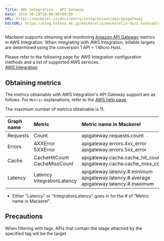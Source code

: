 ```yaml
---
Title: AWS Integration - API Gateway
Date: 2018-10-18T18:00:00+09:00
URL: https://mackerel.io/docs/entry/integrations/aws/apigateway
EditURL: https://blog.hatena.ne.jp/mackerelio/mackerelio-docs.hatenablog.mackerel.io/atom/entry/10257846132664956018
---
```


Mackerel supports obtaining and monitoring <a href="https://aws.amazon.com/api-gateway/" target="_blank">Amazon API Gateway</a> metrics in AWS Integration. When integrating with AWS Integration, billable targets are determined using the conversion 1 API = 1 Micro Host.

Please refer to the following page for AWS Integration configuration methods and a list of supported AWS services.<br>
<a href="https://mackerel.io/docs/entry/integrations/aws">AWS Integration</a>

## Obtaining metrics
The metrics obtainable with AWS Integration's API Gateway support are as follows. For `Metric` explanations, refer to the <a href="https://docs.aws.amazon.com/apigateway/latest/developerguide/api-gateway-metrics-and-dimensions.html" target="_blank">AWS help page</a>.

The maximum number of metrics obtainable is 11.

|Graph name|Metric|Metric name in Mackerel|Unit|Statistics|
|:--|:--|:--|:--|:--|
|Requests|Count|apigateway.requests.count|integer|Sum|
|Errors|4XXError<br>5XXError|apigateway.errors.4xx_error<br>apigateway.errors.5xx_error|integer|Sum|
|Cache|CacheHitCount<br>CacheMissCount|apigateway.cache.cache_hit_count<br>apigateway.cache.cache_miss_count|integer|Sum|
|Latency|Latency<br>IntegrationLatency|apigateway.latency.#.minimum<br>apigateway.latency.#.average<br>apigateway.latency.#.maximum|float|Minimum<br>Average<br>Maximum|

- Either "Latency" or "IntegrationLatency" goes in for the # of "Metric name in Mackerel".

<h2 id="notes">Precautions</h2>

When filtering with tags, APIs that contain the stage attached by the specified tag will be the target.
